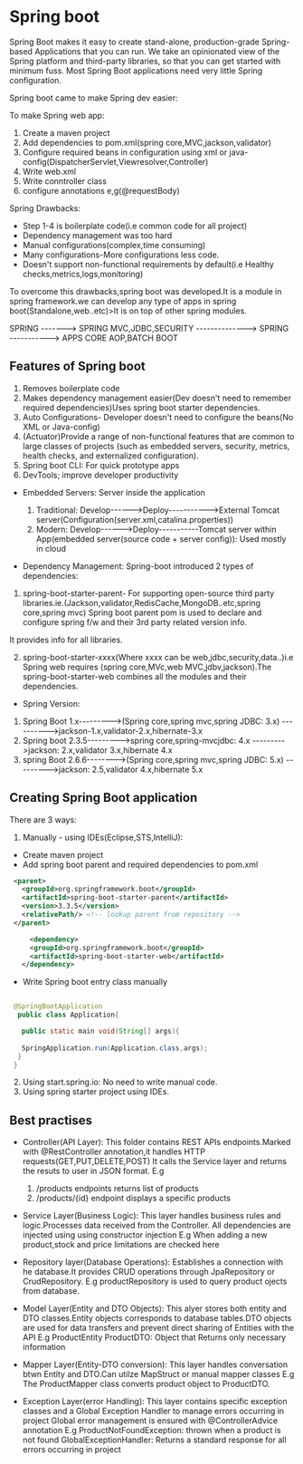 # Spring boot

Spring Boot makes it easy to create stand-alone, production-grade Spring-based Applications that you can run. We take an
opinionated view of the Spring platform and third-party libraries, so that you can get started with minimum fuss. Most Spring
Boot applications need very little Spring configuration.

Spring boot came to make Spring dev easier:

To make Spring web app:

1. Create a maven project
2. Add dependencies to pom.xml(spring core,MVC,jackson,validator)
3. Configure required beans in configuration using xml or java-config(DispatcherServlet,Viewresolver,Controller)
4. Write web.xml
5. Write conntroller class
6. configure annotations e,g(@requestBody)

Spring Drawbacks:

* Step 1-4 is boilerplate code(i.e common code for all project)
* Dependency management was too hard 
* Manual configurations(complex,time consuming)
* Many configurations-More configurations less code.
* Doesn't support non-functional requirements by default(i.e Healthy checks,metrics,logs,monitoring)

To overcome this drawbacks,spring boot was developed.It is a module in spring framework.we can develop any type of apps in spring boot(Standalone,web..etc)>It is on top of other spring modules.

SPRING     ------->     SPRING MVC,JDBC,SECURITY  -------------->   SPRING   -----------> APPS
CORE                     AOP,BATCH                                   BOOT

## Features of Spring boot

1. Removes boilerplate code
2. Makes dependency management easier(Dev doesn't need to remember required dependencies)Uses spring boot starter dependencies.
3. Auto Configurations- Developer doesn't need to configure the beans(No XML or Java-config)
4. (Actuator)Provide a range of non-functional features that are common to large classes of projects (such as embedded servers,
security, metrics, health checks, and externalized configuration).
5. Spring boot CLI: For quick prototype apps
6. DevTools; improve developer productivity

* Embedded Servers: Server inside the application

  1. Traditional: Develop------>Deploy----------->External Tomcat server(Configuration(server.xml,catalina.properties))
  2. Modern: Develop------>Deploy-----------Tomcat server within App(embedded server(source code + server config)): Used mostly in cloud

* Dependency Management:
Spring-boot introduced 2 types of dependencies:

1. spring-boot-starter-parent- For supporting open-source third party libraries.ie.(Jackson,validator,RedisCache,MongoDB..etc,spring core,spring mvc)
Spring boot parent pom is used to declare and configure spring f/w and their 3rd party related version info.

It provides info for all libraries.

2. spring-boot-starter-xxxx(Where xxxx can be web,jdbc,security,data..)i.e Spring web requires (spring core,MVc,web MVC,jdbv,jackson).The spring-boot-starter-web combines all the modules and their dependencies.

* Spring Version:

1. Spring Boot 1.x--------->(Spring core,spring mvc,spring JDBC: 3.x)
                  ---------->jackson-1.x,validator-2.x,hibernate-3.x
2. Spring boot 2.3.5--------->spring core,spring-mvcjdbc: 4.x
                    --------->jackson: 2.x,validator 3.x,hibernate 4.x
3. spring Boot 2.6.6-------->(Spring core,spring mvc,spring JDBC: 5.x)
                    --------->jackson: 2.5,validator 4.x,hibernate 5.x

## Creating Spring Boot application

There are 3 ways:

1. Manually - using IDEs(Eclipse,STS,IntelliJ):

  * Create maven project
  * Add spring boot parent and required dependencies to pom.xml

 ```xml
  <parent>
    <groupId>org.springframework.boot</groupId>
    <artifactId>spring-boot-starter-parent</artifactId>
    <version>3.3.5</version>
    <relativePath/> <!-- lookup parent from repository -->
  </parent>

      <dependency>
      <groupId>org.springframework.boot</groupId>
      <artifactId>spring-boot-starter-web</artifactId>
    </dependency>
 ```

  * Write Spring boot entry class manually

 ```java

  @SpringBootApplication
   public class Application{

    public static main void(String[] args){
      
    SpringApplication.run(Application.class,args);
   }
  }
  ```

2. Using start.spring.io: No need to write manual code.
3. Using spring starter project using IDEs.

## Best practises

* Controller(API Layer): This folder contains REST APIs endpoints.Marked with @RestController annotation,it handles HTTP requests(GET,PUT,DELETE,POST)
It calls the Service layer and returns the resuts to user in JSON format.
E.g

  1. /products endpoints returns list of products
  2. /products/{id} endpoint displays a specific products

* Service Layer(Business Logic): This layer handles business rules and logic.Processes data received from the Controller.
All dependencies are injected using using constructor injection
E.g
 When adding a new product,stock and price limitations are checked here

* Repository layer(Database Operations): Establishes a connection with he database.It provides CRUD operations through JpaRepository or CrudRepository.
E.g
  productRepository is used to query product ojects from database.

* Model Layer(Entity and DTO Objects): This alyer stores both entity and DTO classes.Entity objects corresponds to database tables.DTO objects are used for data transfers and prevent direct sharing of Entities with the API
E.g
  ProductEntity
  ProductDTO: Object that Returns only necessary information

* Mapper Layer(Entity-DTO conversion): This layer handles conversation btwn Entity and DTO.Can utilze MapStruct or manual mapper classes
E.g
  The ProductMapper class converts  product object to ProductDTO.

* Exception Layer(error Handling): This layer contains specific exception classes and a Global Exception Handler to manage errors occurring in project
Global error management is ensured with @ControllerAdvice annotation
E.g
  ProductNotFoundException: thrown when a product is not found
  GlobalExceptionHandler: Returns a standard response for all errors occurring in project
